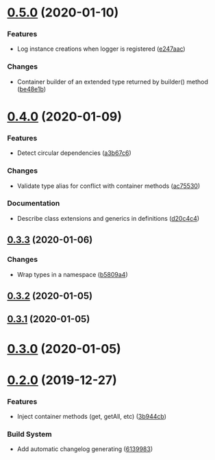 
# [0.5.0](https://github.com/snatalenko/di0/compare/v0.4.0...v0.5.0) (2020-01-10)


### Features

* Log instance creations when logger is registered ([e247aac](https://github.com/snatalenko/di0/commit/e247aacf6cf7e148a1015203306b16fc24b005ed))

### Changes

* Container builder of an extended type returned by builder() method ([be48e1b](https://github.com/snatalenko/di0/commit/be48e1b3e50fc935eb2b5a61a6090393c43e8ae8))


# [0.4.0](https://github.com/snatalenko/di0/compare/v0.3.3...v0.4.0) (2020-01-09)


### Features

* Detect circular dependencies ([a3b67c6](https://github.com/snatalenko/di0/commit/a3b67c6ee616e5c1e84853d1d883cd000b7a97a2))

### Changes

* Validate type alias for conflict with container methods ([ac75530](https://github.com/snatalenko/di0/commit/ac75530bfca1d5eafe343dbf0608f22ee5c0e81a))

### Documentation

* Describe class extensions and generics in definitions ([d20c4c4](https://github.com/snatalenko/di0/commit/d20c4c44551d52855f70dd4c1d2f8351cc3a6a5a))


## [0.3.3](https://github.com/snatalenko/di0/compare/v0.3.2...v0.3.3) (2020-01-06)


### Changes

* Wrap types in a namespace ([b5809a4](https://github.com/snatalenko/di0/commit/b5809a481dc340c9b0e7cddd6d4bde11dbad06b2))


## [0.3.2](https://github.com/snatalenko/di0/compare/v0.3.1...v0.3.2) (2020-01-05)



## [0.3.1](https://github.com/snatalenko/di0/compare/v0.3.0...v0.3.1) (2020-01-05)



# [0.3.0](https://github.com/snatalenko/di0/compare/v0.2.0...v0.3.0) (2020-01-05)



# [0.2.0](https://github.com/snatalenko/di0/compare/v0.1.0...v0.2.0) (2019-12-27)


### Features

* Inject container methods (get, getAll, etc) ([3b944cb](https://github.com/snatalenko/di0/commit/3b944cb2cf876bc8fa46e26a858c7f2214210c93))

### Build System

* Add automatic changelog generating ([6139983](https://github.com/snatalenko/di0/commit/6139983009e622a2da7512393d5d6aeb0e11d6e1))



